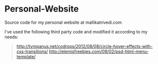 Personal-Website
================
Source code for my personal website at mallikatrivedi.com

I've used the following third party code and modified it according to my needs:
> http://tympanus.net/codrops/2012/08/08/circle-hover-effects-with-css-transitions/
> http://elemisfreebies.com/09/02/psd-html-menu-template/
